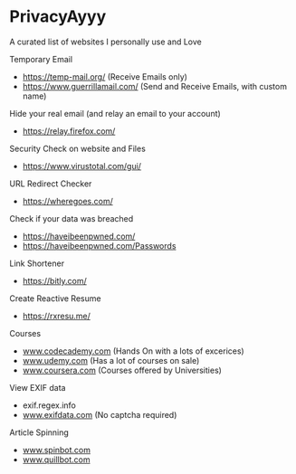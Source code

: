 # PrivacyAyyy
A curated list of websites I personally use and Love

Temporary Email </br>
- https://temp-mail.org/            (Receive Emails only)
- https://www.guerrillamail.com/    (Send and Receive Emails, with custom name)

Hide your real email (and relay an email to your account)
- https://relay.firefox.com/

Security Check on website and Files </br>
- https://www.virustotal.com/gui/

URL Redirect Checker
- https://wheregoes.com/

Check if your data was breached
- https://haveibeenpwned.com/
- https://haveibeenpwned.com/Passwords

Link Shortener 
- https://bitly.com/

Create Reactive Resume
- https://rxresu.me/

Courses
- www.codecademy.com (Hands On with a lots of excerices)
- www.udemy.com (Has a lot of courses on sale)
- www.coursera.com (Courses offered by Universities)

View EXIF data
- exif.regex.info 
- www.exifdata.com (No captcha required)

Article Spinning
- www.spinbot.com
- www.quillbot.com
